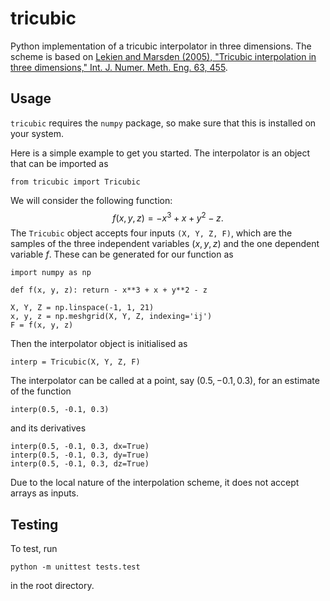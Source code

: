 # tricubic
Python implementation of a tricubic interpolator in three dimensions. The scheme is based on [Lekien and Marsden (2005), "Tricubic interpolation in three dimensions," Int. J. Numer. Meth. Eng. 63, 455](https://doi.org/10.1002/nme.1296).

## Usage
`tricubic` requires the `numpy` package, so make sure that this is installed on your system.

Here is a simple example to get you started. The interpolator is an object that can be imported as
```
from tricubic import Tricubic
```
We will consider the following function:
$$f(x, y, z) = - x^3 + x + y^2 - z.$$
The `Tricubic` object accepts four inputs `(X, Y, Z, F)`, which are the samples of the three independent variables $(x, y, z)$ and the one dependent variable $f$. These can be generated for our function as
```
import numpy as np

def f(x, y, z): return - x**3 + x + y**2 - z

X, Y, Z = np.linspace(-1, 1, 21)
x, y, z = np.meshgrid(X, Y, Z, indexing='ij')
F = f(x, y, z)
```
Then the interpolator object is initialised as
```
interp = Tricubic(X, Y, Z, F)
```
The interpolator can be called at a point, say $(0.5, -0.1, 0.3)$, for an estimate of the function
```
interp(0.5, -0.1, 0.3)
```
and its derivatives
```
interp(0.5, -0.1, 0.3, dx=True)
interp(0.5, -0.1, 0.3, dy=True)
interp(0.5, -0.1, 0.3, dz=True)
```
Due to the local nature of the interpolation scheme, it does not accept arrays as inputs.

## Testing
To test, run
```
python -m unittest tests.test
```
in the root directory.

